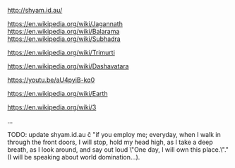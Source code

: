 http://shyam.id.au/

https://en.wikipedia.org/wiki/Jagannath
<br>https://en.wikipedia.org/wiki/Balarama
<br>https://en.wikipedia.org/wiki/Subhadra

https://en.wikipedia.org/wiki/Trimurti

https://en.wikipedia.org/wiki/Dashavatara

https://youtu.be/aU4pyiB-kq0

https://en.wikipedia.org/wiki/Earth

https://en.wikipedia.org/wiki/3

...

TODO: update shyam.id.au c̄ "if you employ me; everyday, when I walk in through the front doors, I will stop, hold my head high, as I take a deep breath, as I look around, and say out loud \\"One day, I will own this place.\\"." (I will be speaking about world domination...).
